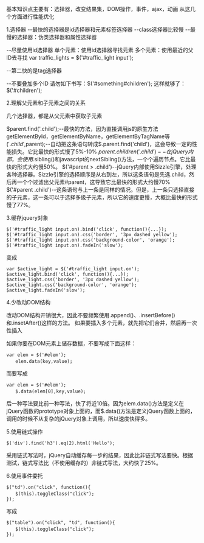 基本知识点主要有：选择器，改变结果集，DOM操作，事件，ajax，动画
从这几个方面进行性能优化

1.选择器
--最快的选择器是id选择器和元素标签选择器
--class选择器比较慢
--最慢的选择器：伪类选择器和属性选择器

--尽量使用id选择器
单个元素：使用id选择器寻找元素
多个元素：使用最近的父ID去寻找
var traffic_lights = $('#traffic_light input');

--第二快的是tag选择器


--不要叠加多个ID
请勿如下书写：$('#something#children');
这样就够了：$('#children');

2.理解父元素和子元素之间的关系

几个选择器，都是从父元素中获取子元素

$parent.find('.child');--最快的方法，因为直接调用js的原生方法getElementById，getElementByName，getElementByTagName等
$('.child',$parent);--自动把这条语句转成$.parent.find('child')，这会导致一定的性能损失。它比最快的形式慢了5%-10%
$parent.children('.child')--在jQuery内部，会使用$.sibling()和javascript的nextSibling()方法，一个个遍历节点。它比最快的形式大约慢50%。
$('#parent > .child')--jQuery内部使用Sizzle引擎，处理各种选择器。Sizzle引擎的选择顺序是从右到左，所以这条语句是先选.child，然后再一个个过滤出父元素#parent，这导致它比最快的形式大约慢70%
$('#parent .child')--这条语句与上一条是同样的情况。但是，上一条只选择直接的子元素，这一条可以于选择多级子元素，所以它的速度更慢，大概比最快的形式慢了77%。

3.缓存jquery对象

```
$('#traffic_light input.on).bind('click', function(){...});
$('#traffic_light input.on).css('border', '3px dashed yellow');
$('#traffic_light input.on).css('background-color', 'orange');
$('#traffic_light input.on).fadeIn('slow');
```
变成
```
var $active_light = $('#traffic_light input.on');
$active_light.bind('click', function(){...});
$active_light.css('border', '3px dashed yellow');
$active_light.css('background-color', 'orange');
$active_light.fadeIn('slow');
```

4.少改动DOM结构

改动DOM结构开销很大，因此不要频繁使用.append()、.insertBefore()和.insetAfter()这样的方法。
如果要插入多个元素，就先把它们合并，然后再一次性插入

如果你要在DOM元素上储存数据，不要写成下面这样：
```
var elem = $('#elem');
　　elem.data(key,value);
```
而要写成
```
var elem = $('#elem');
　　$.data(elem[0],key,value);
```
后一种写法要比前一种写法，快了将近10倍。因为elem.data()方法是定义在jQuery函数的prototype对象上面的，而$.data()方法是定义jQuery函数上面的，调用的时候不从复杂的jQuery对象上调用，所以速度快得多。


5.使用链式操作

```
$('div').find('h3').eq(2).html('Hello');
```
采用链式写法时，jQuery自动缓存每一步的结果，因此比非链式写法要快。根据测试，链式写法比（不使用缓存的）非链式写法，大约快了25%。

6.使用事件委托

```
$("td").on("click", function(){
　　$(this).toggleClass("click");
});
```
写成
```
$("table").on("click", "td", function(){
　　$(this).toggleClass("click");
});
```
